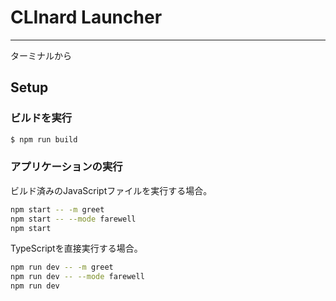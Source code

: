 # CLInard Launcher
------------------

ターミナルから

## Setup
### ビルドを実行

```bash
$ npm run build
```

### アプリケーションの実行
ビルド済みのJavaScriptファイルを実行する場合。

```bash
npm start -- -m greet
npm start -- --mode farewell
npm start
```

TypeScriptを直接実行する場合。

```bash
npm run dev -- -m greet
npm run dev -- --mode farewell
npm run dev
```
